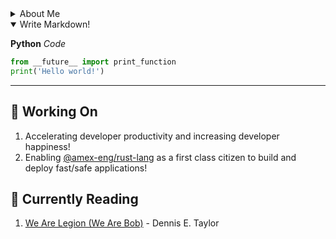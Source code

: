 <style>
div {
    display: flex;
    justify-content: space-between;  
}
</style>

<details closed>
  <summary> About Me </summary>
  <h5>Name:        DJ Carpenter </h5>
  <h5>Title:       Senior Engineer 1</h5>
  <h5>Department:  CTO - Developer Experience - Developer Platforms</h5>
  <h5>Email:       daniel.j.carpenter1@aexp.com</h5>
  <a href="https://aexp-architecture.slack.com/archives/DPA2KHV45">Slack:       @dj</a>
  <h5>City: Phoenix</h5>
</details>

<details open>
<summary>Write Markdown!</summary>
<!--All you need is a blank line-->

**Python** *Code*
```python
from __future__ import print_function
print('Hello world!')
```
</details>

---

## :hammer: Working On 
1. Accelerating developer productivity and increasing developer happiness!
1. Enabling [@amex-eng/rust-lang][0] as a first class citizen to build and deploy fast/safe applications!

## :book: Currently Reading 
1. [We Are Legion (We Are Bob)][1] - Dennis E. Taylor



[0]: https://github.aexp.com/orgs/amex-eng/teams/rust-lang
[1]: https://www.amazon.com/Are-Legion-Bob-Bobiverse-Book-ebook/dp/B01LWAESYQ
[2]: https://aexp-architecture.slack.com/archives/DPA2KHV45
